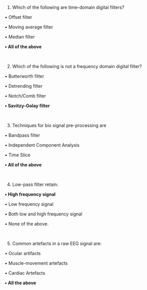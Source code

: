 
1.	Which of the following are time-domain digital filters?

•	Offset filter

•	Moving average filter

•	Median filter

**•	All of the above**


&nbsp;

2.	Which of the following is not a frequency domain digital filter?

•	Butterworth filter

•	Detrending filter

•	Notch/Comb filter

**•	Savitzy-Golay filter**


&nbsp;

3.	Techniques for bio signal pre-processing are

•	Bandpass filter

•	Independent Component Analysis

•	Time Slice

**•	All of the above**


&nbsp;

4.	Low-pass filter retain:

**•	High frequency signal**


•	Low frequency signal

•	Both low and high frequency signal

•	None of the above.

&nbsp;

5.	Common artefacts in a raw EEG signal are:

•	Ocular artifacts

•	Muscle-movement artefacts

•	Cardiac Artefacts

**•	All the above**
